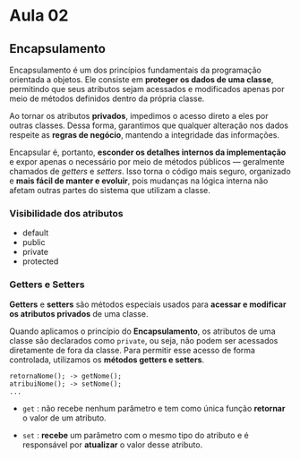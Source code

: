 # Aula 02

## Encapsulamento

Encapsulamento é um dos princípios fundamentais da programação orientada a objetos. Ele consiste em **proteger os dados de uma classe**, permitindo que seus atributos sejam acessados e modificados apenas por meio de métodos definidos dentro da própria classe.

Ao tornar os atributos **privados**, impedimos o acesso direto a eles por outras classes. Dessa forma, garantimos que qualquer alteração nos dados respeite as **regras de negócio**, mantendo a integridade das informações.

Encapsular é, portanto, **esconder os detalhes internos da implementação** e expor apenas o necessário por meio de métodos públicos — geralmente chamados de *getters* e *setters*. Isso torna o código mais seguro, organizado e **mais fácil de manter e evoluir**, pois mudanças na lógica interna não afetam outras partes do sistema que utilizam a classe.

### Visibilidade dos atributos

* default
* public
* private
* protected

### Getters e Setters

**Getters** e **setters** são métodos especiais usados para **acessar e modificar os atributos privados** de uma classe.

Quando aplicamos o princípio do **Encapsulamento**, os atributos de uma classe são declarados como `private`, ou seja, não podem ser acessados diretamente de fora da classe. Para permitir esse acesso de forma controlada, utilizamos os **métodos getters e setters**.

```
retornaNome(); -> getNome();
atribuiNome(); -> setNome();
...
```

* `get` : não recebe nenhum parâmetro e tem como única função **retornar** o valor de um atributo.

* `set` : **recebe** um parâmetro com o mesmo tipo do atributo e é responsável por **atualizar** o valor desse atributo.



